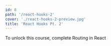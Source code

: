 ```yaml
---
id: 8
path: '/react-hooks-2'
cover: './react-hooks-2-preview.jpg'
title: 'React Hooks Pt. 2'
---
```


To unlock this course, complete Routing in React
